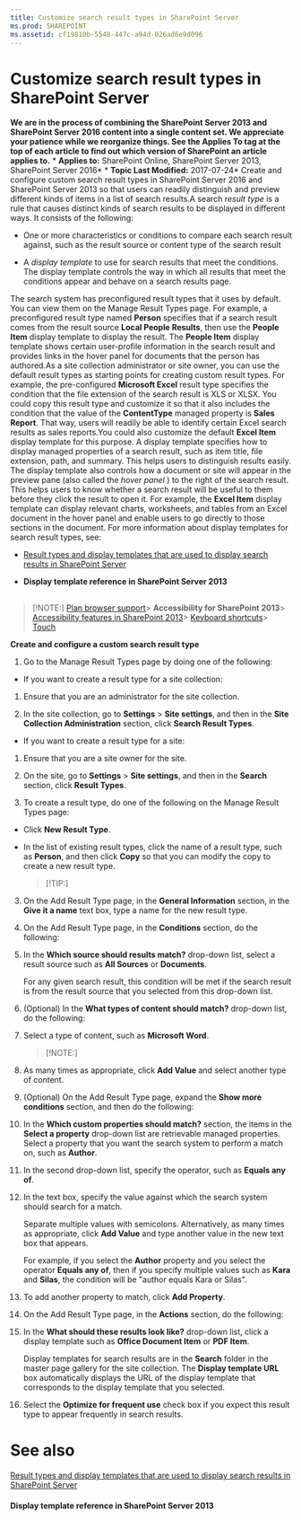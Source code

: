 ```yaml
---
title: Customize search result types in SharePoint Server
ms.prod: SHAREPOINT
ms.assetid: cf19810b-5548-447c-a94d-026ad6e9d096
---
```



# Customize search result types in SharePoint Server
 **We are in the process of combining the SharePoint Server 2013 and SharePoint Server 2016 content into a single content set. We appreciate your patience while we reorganize things. See the Applies To tag at the top of each article to find out which version of SharePoint an article applies to.** * **Applies to:** SharePoint Online, SharePoint Server 2013, SharePoint Server 2016*  * **Topic Last Modified:** 2017-07-24* Create and configure custom search result types in SharePoint Server 2016 and SharePoint Server 2013 so that users can readily distinguish and preview different kinds of items in a list of search results.A search  *result type*  is a rule that causes distinct kinds of search results to be displayed in different ways. It consists of the following:
- One or more characteristics or conditions to compare each search result against, such as the result source or content type of the search result
    
  
- A  *display template*  to use for search results that meet the conditions. The display template controls the way in which all results that meet the conditions appear and behave on a search results page.
    
  
The search system has preconfigured result types that it uses by default. You can view them on the Manage Result Types page. For example, a preconfigured result type named **Person** specifies that if a search result comes from the result source **Local People Results**, then use the **People Item** display template to display the result. The **People Item** display template shows certain user-profile information in the search result and provides links in the hover panel for documents that the person has authored.As a site collection administrator or site owner, you can use the default result types as starting points for creating custom result types. For example, the pre-configured **Microsoft Excel** result type specifies the condition that the file extension of the search result is XLS or XLSX. You could copy this result type and customize it so that it also includes the condition that the value of the **ContentType** managed property is **Sales Report**. That way, users will readily be able to identify certain Excel search results as sales reports.You could also customize the default **Excel Item** display template for this purpose. A display template specifies how to display managed properties of a search result, such as item title, file extension, path, and summary. This helps users to distinguish results easily. The display template also controls how a document or site will appear in the preview pane (also called the *hover panel*  ) to the right of the search result. This helps users to know whether a search result will be useful to them before they click the result to open it. For example, the **Excel Item** display template can display relevant charts, worksheets, and tables from an Excel document in the hover panel and enable users to go directly to those sections in the document. For more information about display templates for search result types, see:
-  [Result types and display templates that are used to display search results in SharePoint Server](html/result-types-and-display-templates-that-are-used-to-display-search-results-in-sh.md)
    
  
- **Display template reference in SharePoint Server 2013**
    
  

## 


> [!NOTE:]
>  [Plan browser support](https://go.microsoft.com/fwlink/p/?LinkId=246502)> **Accessibility for SharePoint 2013**>  [Accessibility features in SharePoint 2013](https://go.microsoft.com/fwlink/p/?LinkId=246501)>  [Keyboard shortcuts](https://go.microsoft.com/fwlink/p/?LinkID=246504)>  [Touch](https://go.microsoft.com/fwlink/p/?LinkId=246506)
  
    
    

 **Create and configure a custom search result type**
1. Go to the Manage Result Types page by doing one of the following:
    
  - If you want to create a result type for a site collection:
    
1. Ensure that you are an administrator for the site collection. 
    
  
2. In the site collection, go to **Settings** > **Site settings**, and then in the **Site Collection Administration** section, click **Search Result Types**.
    
  
  - If you want to create a result type for a site:
    
1. Ensure that you are a site owner for the site. 
    
  
2. On the site, go to **Settings** > **Site settings**, and then in the **Search** section, click **Result Types**.
    
  
2. To create a result type, do one of the following on the Manage Result Types page:
    
  - Click **New Result Type**.
    
  
  - In the list of existing result types, click the name of a result type, such as **Person**, and then click **Copy** so that you can modify the copy to create a new result type.
    
    > [!TIP:]
      
3. On the Add Result Type page, in the **General Information** section, in the **Give it a name** text box, type a name for the new result type.
    
  
4. On the Add Result Type page, in the **Conditions** section, do the following:
    
1. In the **Which source should results match?** drop-down list, select a result source such as **All Sources** or **Documents**.
    
    For any given search result, this condition will be met if the search result is from the result source that you selected from this drop-down list.
    
  
2. (Optional) In the **What types of content should match?** drop-down list, do the following:
    
1. Select a type of content, such as **Microsoft Word**.
    
    > [!NOTE:]
      
2. As many times as appropriate, click **Add Value** and select another type of content.
    
  
5. (Optional) On the Add Result Type page, expand the **Show more conditions** section, and then do the following:
    
1. In the **Which custom properties should match?** section, the items in the **Select a property** drop-down list are retrievable managed properties. Select a property that you want the search system to perform a match on, such as **Author**.
    
  
2. In the second drop-down list, specify the operator, such as **Equals any of**.
    
  
3. In the text box, specify the value against which the search system should search for a match.
    
    Separate multiple values with semicolons. Alternatively, as many times as appropriate, click **Add Value** and type another value in the new text box that appears.
    
    For example, if you select the **Author** property and you select the operator **Equals any of**, then if you specify multiple values such as **Kara** and **Silas**, the condition will be "author equals Kara or Silas".
    
  
4. To add another property to match, click **Add Property**.
    
  
6. On the Add Result Type page, in the **Actions** section, do the following:
    
1. In the **What should these results look like?** drop-down list, click a display template such as **Office Document Item** or **PDF Item**.
    
    Display templates for search results are in the **Search** folder in the master page gallery for the site collection. The **Display template URL** box automatically displays the URL of the display template that corresponds to the display template that you selected.
    
  
2. Select the **Optimize for frequent use** check box if you expect this result type to appear frequently in search results.
    
  

# See also

#### 

 [Result types and display templates that are used to display search results in SharePoint Server](html/result-types-and-display-templates-that-are-used-to-display-search-results-in-sh.md)
  
    
    

#### 

 **Display template reference in SharePoint Server 2013**
  
    
    

  
    
    

